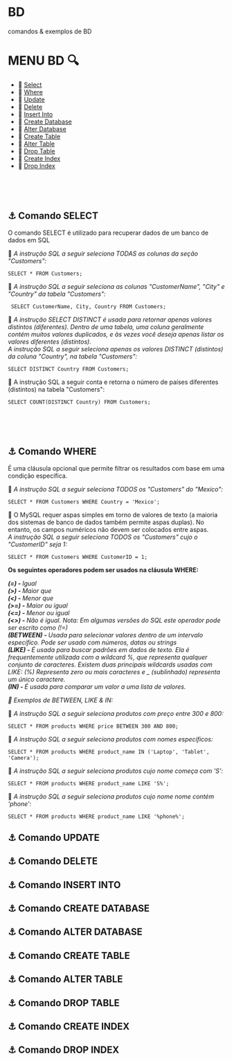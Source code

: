 # BD
comandos &amp; exemplos de BD

# MENU BD :mag:
- :round_pushpin: [Select](#anchor-comando-select) <br>
- :round_pushpin: [Where](#anchor-comando-where) <br>
- :round_pushpin: [Update](#anchor-comando-update) <br>
- :round_pushpin: [Delete](#anchor-comando-delete) <br>
- :round_pushpin: [Insert Into](#anchor-comando-insert-into) <br>
- :round_pushpin: [Create Database](#anchor-comando-create-database) <br>
- :round_pushpin: [Alter Database](#anchor-comando-alter-database) <br>
- :round_pushpin: [Create Table](#anchor-comando-create-table) <br>
- :round_pushpin: [Alter Table](#anchor-comando-alter-table) <br>
- :round_pushpin: [Drop Table](#anchor-comando-drop-table) <br>
- :round_pushpin: [Create Index](#anchor-comando-create-index) <br>
- :round_pushpin: [Drop Index](#anchor-comando-drop-index) <br>

<br>
<br>
<br>

## :anchor: Comando SELECT
O comando SELECT é utilizado para recuperar dados de um banco de dados em SQL 


:paperclip: <i>A instrução SQL a seguir seleciona TODAS as colunas da seção "Customers":</i>
```
SELECT * FROM Customers;
```

:paperclip: <i>A instrução SQL a seguir seleciona as colunas "CustomerName", "City" e "Country" da tabela "Customers":</i>
```
 SELECT CustomerName, City, Country FROM Customers;
```

:paperclip: <i>A instrução SELECT DISTINCT é usada para retornar apenas valores distintos (diferentes). Dentro de uma tabela, uma coluna geralmente contém muitos valores duplicados, e às vezes você deseja apenas listar os valores diferentes (distintos). <br>
A instrução SQL a seguir seleciona apenas os valores DISTINCT (distintos) da coluna "Country", na tabela "Customers":</i>
```
SELECT DISTINCT Country FROM Customers;
```

:paperclip: A instrução SQL a seguir conta e retorna o número de países diferentes (distintos) na tabela "Customers":
```
SELECT COUNT(DISTINCT Country) FROM Customers;
```

<br>
<br>
<br>

## :anchor: Comando WHERE
É uma cláusula opcional que permite filtrar os resultados com base em uma condição específica.

:paperclip: <i>A instrução SQL a seguir seleciona TODOS os "Customers" do "Mexico":</i>
```
SELECT * FROM Customers WHERE Country = 'Mexico';
```

:paperclip: O MySQL requer aspas simples em torno de valores de texto (a maioria dos sistemas de banco de dados também permite aspas duplas). No entanto, os campos numéricos não devem ser colocados entre aspas. <br>
<i>A instrução SQL a seguir seleciona TODOS os "Customers" cujo o "CustomerID" seja 1:</i>
```
SELECT * FROM Customers WHERE CustomerID = 1;
```

<b> Os seguintes operadores podem ser usados ​​na cláusula WHERE: </b>

<i> <strong>(=) - </strong> Igual </i> <br>
<i> <strong>(>) - </strong> Maior que </i> <br>
<i> <strong>(<) - </strong> Menor que </i> <br>
<i> <strong>(>=) - </strong> Maior ou igual </i> <br>
<i> <strong>(<=) - </strong> Menor ou igual </i> <br>
<i> <strong>(<>) - </strong> Não é igual. Nota: Em algumas versões do SQL este operador pode ser escrito como (!=) </i> <br>
<i> <strong>(BETWEEN) - </strong> Usada para selecionar valores dentro de um intervalo específico. Pode ser usado com números, datas ou strings </i> <br>
<i> <strong>(LIKE) - </strong> É usada para buscar padrões em dados de texto. Ela é frequentemente utilizada com a wildcard %, que representa qualquer conjunto de caracteres. Existem duas principais wildcards usadas com LIKE: (%) Representa zero ou mais caracteres e _ (sublinhado) representa um único caractere. </i> <br>
<i> <strong>(IN) - </strong> É usada para comparar um valor a uma lista de valores. </i> <br>

<i> :pushpin: Exemplos de BETWEEN, LIKE & IN: </i>

:paperclip: <i>A instrução SQL a seguir seleciona produtos com preço entre 300 e 800:</i>
```
SELECT * FROM products WHERE price BETWEEN 300 AND 800;
```

:paperclip: <i>A instrução SQL a seguir seleciona produtos com nomes específicos:</i>
```
SELECT * FROM products WHERE product_name IN ('Laptop', 'Tablet', 'Camera');
```

:paperclip: <i>A instrução SQL a seguir seleciona produtos cujo nome começa com 'S':</i>
```
SELECT * FROM products WHERE product_name LIKE 'S%';
```

:paperclip: <i>A instrução SQL a seguir seleciona produtos cujo nome nome contém 'phone':</i>
```
SELECT * FROM products WHERE product_name LIKE '%phone%';
```

## :anchor: Comando UPDATE
## :anchor: Comando DELETE
## :anchor: Comando INSERT INTO
## :anchor: Comando CREATE DATABASE
## :anchor: Comando ALTER DATABASE
## :anchor: Comando CREATE TABLE
## :anchor: Comando ALTER TABLE
## :anchor: Comando DROP TABLE
## :anchor: Comando CREATE INDEX
## :anchor: Comando DROP INDEX

